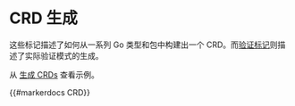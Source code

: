 # CRD 生成

这些标记描述了如何从一系列 Go 类型和包中构建出一个 CRD。而[验证标记](./crd-validation.md)则描述了实际验证模式的生成。

从 [生成 CRDs](/reference/generating-crd.md) 查看示例。

{{#markerdocs CRD}}
